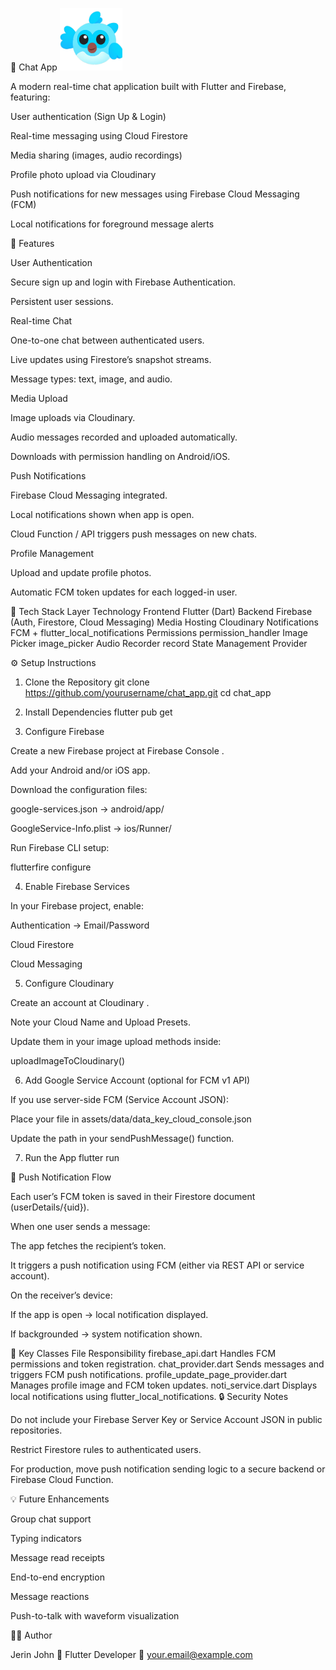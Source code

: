 💬 Chat App
<img src="assets/launcher_icon.png" width="100" alt="App Icon"/>

A modern real-time chat application built with Flutter and Firebase, featuring:

User authentication (Sign Up & Login)

Real-time messaging using Cloud Firestore

Media sharing (images, audio recordings)

Profile photo upload via Cloudinary

Push notifications for new messages using Firebase Cloud Messaging (FCM)

Local notifications for foreground message alerts

🚀 Features

User Authentication

Secure sign up and login with Firebase Authentication.

Persistent user sessions.

Real-time Chat

One-to-one chat between authenticated users.

Live updates using Firestore’s snapshot streams.

Message types: text, image, and audio.

Media Upload

Image uploads via Cloudinary.

Audio messages recorded and uploaded automatically.

Downloads with permission handling on Android/iOS.

Push Notifications

Firebase Cloud Messaging integrated.

Local notifications shown when app is open.

Cloud Function / API triggers push messages on new chats.

Profile Management

Upload and update profile photos.

Automatic FCM token updates for each logged-in user.

🧩 Tech Stack
Layer	Technology
Frontend	Flutter (Dart)
Backend	Firebase (Auth, Firestore, Cloud Messaging)
Media Hosting	Cloudinary
Notifications	FCM + flutter_local_notifications
Permissions	permission_handler
Image Picker	image_picker
Audio Recorder	record
State Management	Provider



⚙️ Setup Instructions
1. Clone the Repository
git clone https://github.com/yourusername/chat_app.git
cd chat_app

2. Install Dependencies
flutter pub get

3. Configure Firebase

Create a new Firebase project at Firebase Console
.

Add your Android and/or iOS app.

Download the configuration files:

google-services.json → android/app/

GoogleService-Info.plist → ios/Runner/

Run Firebase CLI setup:

flutterfire configure

4. Enable Firebase Services

In your Firebase project, enable:

Authentication → Email/Password

Cloud Firestore

Cloud Messaging

5. Configure Cloudinary

Create an account at Cloudinary
.

Note your Cloud Name and Upload Presets.

Update them in your image upload methods inside:

uploadImageToCloudinary()

6. Add Google Service Account (optional for FCM v1 API)

If you use server-side FCM (Service Account JSON):

Place your file in assets/data/data_key_cloud_console.json

Update the path in your sendPushMessage() function.



7. Run the App
flutter run

🔔 Push Notification Flow

Each user’s FCM token is saved in their Firestore document (userDetails/{uid}).

When one user sends a message:

The app fetches the recipient’s token.

It triggers a push notification using FCM (either via REST API or service account).

On the receiver’s device:

If the app is open → local notification displayed.

If backgrounded → system notification shown.

🧠 Key Classes
File	Responsibility
firebase_api.dart	Handles FCM permissions and token registration.
chat_provider.dart	Sends messages and triggers FCM push notifications.
profile_update_page_provider.dart	Manages profile image and FCM token updates.
noti_service.dart	Displays local notifications using flutter_local_notifications.
🔒 Security Notes

Do not include your Firebase Server Key or Service Account JSON in public repositories.

Restrict Firestore rules to authenticated users.

For production, move push notification sending logic to a secure backend or Firebase Cloud Function.

💡 Future Enhancements

Group chat support

Typing indicators

Message read receipts

End-to-end encryption

Message reactions

Push-to-talk with waveform visualization

🧑‍💻 Author

Jerin John
💼 Flutter Developer
📧 your.email@example.com